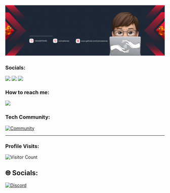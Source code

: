 [![@carlcastanas](https://raw.githubusercontent.com/carlcastanas/carlcastanas/main/assets/1.gif)](https://facebook.com/carlcastanas)
------------------------------------------- 
### Socials: 
<a href="https://www.instagram.com/zyxcb_zyyy/"><img src="https://img.shields.io/badge/jessie bartolome-%23E4405F.svg?&style=for-the-badge&logo=instagram&logoColor=white"></a>  <a href="https://www.facebook.com/macjessie.bartolome.58/"><img src="https://img.shields.io/badge/jessie bartolome-1877F2?style=for-the-badge&logo=facebook&logoColor=white"></a> <a href="https://discord.com/invite/DzxYsnqSUB"><img src="https://img.shields.io/badge/jessie bartolome-%237289DA.svg?logo=discord&logoColor=white"></a>
<br>
### How to reach me: 
<a href="mailto: macjessie.bartolome@gmail.com">
<img src="https://img.shields.io/badge/-macjessie.bartolome%40gmail.com-7B83EB?&style=for-the-badge&logo=Microsoft-outlook&logoColor=white" ></a>

### Tech Community:
[![Community](https://discordapp.com/api/guilds/890526319790669895/widget.png?style=banner2)](https://discord.com/invite/DzxYsnqSUB) 

------------------------------------------- 

### Profile Visits:
![Visitor Count](https://profile-counter.glitch.me/{zyin-jessie}/count.svg)

## 🌐 Socials:
[![Discord](https://img.shields.io/badge/Discord-%237289DA.svg?logo=discord&logoColor=white)](https://discord.gg/ewqeqeq) 

